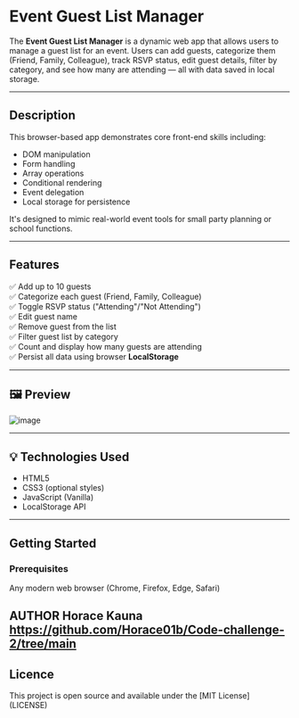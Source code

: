 # Event Guest List Manager

The **Event Guest List Manager** is a dynamic web app that allows users to manage a guest list for an event. Users can add guests, categorize them (Friend, Family, Colleague), track RSVP status, edit guest details, filter by category, and see how many are attending — all with data saved in local storage.

---

## Description

This browser-based app demonstrates core front-end skills including:

- DOM manipulation
- Form handling
- Array operations
- Conditional rendering
- Event delegation
- Local storage for persistence

It's designed to mimic real-world event tools for small party planning or school functions.

---

## Features

✅ Add up to 10 guests  
✅ Categorize each guest (Friend, Family, Colleague)  
✅ Toggle RSVP status ("Attending"/"Not Attending")  
✅ Edit guest name  
✅ Remove guest from the list  
✅ Filter guest list by category  
✅ Count and display how many guests are attending  
✅ Persist all data using browser **LocalStorage**

---

## 🖼 Preview
![image](https://github.com/user-attachments/assets/e8a0b889-051f-4b4c-bc50-c5d93ed29320)


---

## 💡 Technologies Used

- HTML5
- CSS3 (optional styles)
- JavaScript (Vanilla)
- LocalStorage API

---

##  Getting Started

### Prerequisites

Any modern web browser (Chrome, Firefox, Edge, Safari)

## AUTHOR Horace Kauna https://github.com/Horace01b/Code-challenge-2/tree/main

## Licence
This project is open source and available under the [MIT License] (LICENSE)

